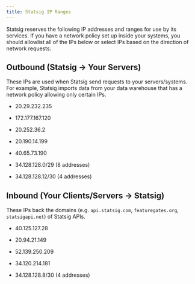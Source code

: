 ```yaml
---
title: Statsig IP Ranges
---
```


Statsig reserves the following IP addresses and ranges for use by its services. If you have a network policy set up inside your systems, you should allowlist
all of the IPs below or select IPs based on the direction of network requests.

## Outbound (Statsig -> Your Servers)

These IPs are used when Statsig send requests to your servers/systems. For example, Statsig imports data from your data warehouse that has a network policy
allowing only certain IPs.

- 20.29.232.235
- 172.177.167.120
- 20.252.36.2
- 20.190.14.199
- 40.65.73.190

- 34.128.128.0/29 (8 addresses)
- 34.128.128.12/30 (4 addresses)

## Inbound (Your Clients/Servers -> Statsig)

These IPs back the domains (e.g. `api.statsig.com`, `featuregates.org`, `statsigapi.net`) of Statsig APIs.

- 40.125.127.28
- 20.94.21.149
- 52.139.250.209

- 34.120.214.181
- 34.128.128.8/30 (4 addresses)
